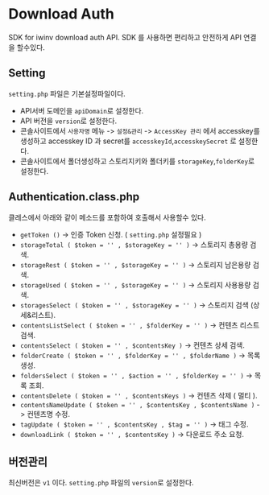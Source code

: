 # Download Auth

SDK for iwinv download auth API.
SDK 를 사용하면 편리하고 안전하게 API 연결을 할수있다.


## Setting

`setting.php` 파일은 기본설정파일이다.

* API서버 도메인을 `apiDomain`로 설정한다.
* API 버전을 `version`로 설정한다.
* 콘솔사이트에서 `사용자명` 메뉴 -> `설정&관리` -> `AccessKey 관리` 에서 accesskey를 생성하고 accesskey ID 과 secret를 `accesskeyId`,`accesskeySecret` 로 설정한다.
* 콘솔사이트에서 폴더생성하고 스토리지키와 폴더키를 `storageKey`,`folderKey`로 설정한다.


## Authentication.class.php

클레스에서 아래와 같이 메소드를 포함하여 호출해서 사용할수 있다.

* `getToken ()` -> 인증 Token 신청. ( `setting.php` 설정필요 ) 
* `storageTotal ( $token = '' , $storageKey = '' )` -> 스토리지 총용량 검색.
* `storageRest ( $token = '' , $storageKey = '' )` -> 스토리지 남은용량 검색.
* `storageUsed ( $token = '' , $storageKey = '' )` -> 스토리지 사용용량 검색.
* `storagesSelect ( $token = '' , $storageKey = '' )` -> 스토리지 검색 (상세&리스트).
* `contentsListSelect ( $token = '' , $folderKey = '' )` -> 컨텐츠 리스트 검색.
* `contentsSelect ( $token = '' , $contentsKey )` -> 컨텐츠 상세 검색.
* `folderCreate ( $token = '' , $folderKey = '' , $folderName )` -> 목록생성.
* `foldersSelect ( $token = '' , $action = '' , $folderKey = '' )` -> 목록 조회.
* `contentsDelete ( $token = '' , $contentsKeys )` -> 컨텐츠 삭제 ( 멀티 ).
* `contentsNameUpdate ( $token = '' , $contentsKey , $contentsName )` -> 컨텐츠명 수정.
* `tagUpdate ( $token = '' , $contentsKey , $tag = '' )` -> 태그 수정.
* `downloadLink ( $token = '' , $contentsKey )` -> 다운로드 주소 요청.


## 버전관리

최신버전은 `v1` 이다.
`setting.php` 파일의 `version`로 설정한다.
